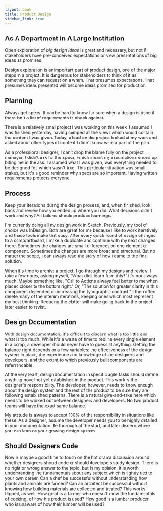 ```yaml
---
layout: book
title: Product Design
sidebar_link: true
---
```


## As A Department in A Large Institution

Open exploration of *big design ideas* is great and necessary, but not if stakeholders have pre-conceived expectations or view presentations of big ideas as promises. 

Design exploration is an important part of product design, one of the major steps in a project. It is dangerous for stakeholders to think of it as something they can request on a whim. That presumes expectations. That presumes ideas presented will become ideas promised for production. 


## Planning

Always get specs. It can be hard to know for sure when a design is done if there isn't a list of requirements to check against. 

There is a relatively small project I was working on this week. I assumed I was finished yesterday, having comped all the views which would contain the content I was given. Today, a lead on the project looked at my work and asked about other types of content I didn't know were a part of the plan. 

As a professional designer, I can't drop the blame fully on the project manager. I didn't ask for the specs, which meant my assumptions ended up biting me in the ass. I assumed what I was given, was everything needed to be designed for, which wasn't true. This particular situation was small stakes, but it's a good reminder why specs are so important. Having written requirements protects everyone.


## Process

Keep your iterations during the design process, and, when finished, look back and review how you ended up where you did. What decisions didn't work and why? All failures should produce learnings.

I'm currently doing all my design work in Sketch. Previously, my tool of choice was InDesign. Both are great for me because I like to work iteratively and these tools make that easy. After every quick round of design changes to a comp/artboard, I make a duplicate and continue with my next changes there. Sometimes the changes are small differences on one element or component. Sometimes the changes are more broad and structural. But no matter the scope, I can always read the story of how I came to the final solution.

When it's time to archive a project, I go through my designs and review. I take a few notes, asking myself, "What did I learn from this?" It's not always much. Maybe something like, "Call to Actions always feel better to me when placed closer to the bottom right." Or, "The solution for greater clarity in this component depended on increasing the typographic contrast." I then often delete many of the interum iterations, keeping ones which most represent my best thinking. Reducing the clutter will make going back to the project later easier to revist.


## Design Documentation

With design documentation, it's difficult to discern what is too little and what is too much. While It's a waste of time to redline every single element in a comp, a developer should never have to guess at anything. Getting the balance right depends on a few variables: the effectiveness of the design system in place, the experience and knowledge of the designers and developers, and the extent to which previously built components are referrencable.

At the very least, design documentation in specific agile tasks should define anything novel not yet established in the product. This work is the designer's responsibility. The developer, however, needs to know enough about the design system and the rest of the product to be sure they are following established patterns. There is a natural give-and-take here which needs to be worked out between designers and developers. No two product teams will have the exact same balance.

My attitude is always to accept 100% of the responsibility in situations like these. As a designer, assume the developer needs you to be highly detailed in your documentation. Be thorough at the start, and later discern where you can lean on your growing design system. 


## Should Designers Code

Now is maybe a good time to touch on the hot drama discussion around whether designers should code or should developers study design. There is no right or wrong answer to the topic, but in my opinion, it is worth understanding the fundamentals about any subject which is tightly tied to your own career. Can a chef be successful without understanding how plants and animals are farmed? Can an architect be successful without knowing how building materials are collected and treated? This works flipped, as well. How great is a farmer who doesn't know the fundamentals of cooking, of how his product is used? How good is a lumber producer who is unaware of how their lumber will be used?